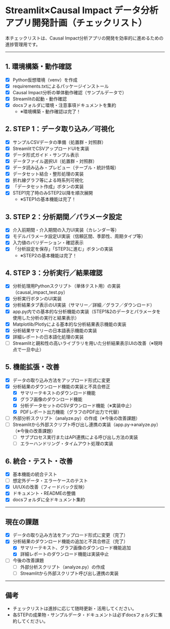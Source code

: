 <!--
【役割】
本ファイルは、Causal Impact分析アプリの進捗管理・TODOリストを記録するチェックリストです。
【参照先】
- docs/current_status.md（開発状況のスナップショット）
- docs/requirements_spec.md（要件定義書）
- docs/environment_notes.md（Python環境・ライブラリ構成）
- docs/streamlit_dashboard_structure.md（画面・構成仕様）
-->
# Streamlit×Causal Impact データ分析アプリ開発計画（チェックリスト）

本チェックリストは、Causal Impact分析アプリの開発を効率的に進めるための進捗管理用です。

---

## 1. 環境構築・動作確認
- [x] Python仮想環境（venv）を作成
- [x] requirements.txtによるパッケージインストール
- [x] Causal Impact分析の単体動作確認（サンプルデータで）
- [x] Streamlitの起動・動作確認
- [x] docsフォルダに環境・注意事項ドキュメントを集約
  - ※環境構築・動作確認は完了！

## 2. STEP 1：データ取り込み／可視化
- [x] サンプルCSVデータの準備（処置群・対照群）
- [x] StreamlitでCSVアップロードUIを実装
- [x] データ形式ガイド・サンプル表示
- [x] データファイル選択UI（処置群・対照群）
- [x] データ読み込み・プレビュー（テーブル・統計情報）
- [x] データセット結合・整形処理の実装
- [x] 折れ線グラフ等による時系列可視化
- [x] 「データセット作成」ボタンの実装
- [x] STEP1完了時のみSTEP2以降を順次展開
  - ※STEP1の基本機能は完了！

## 3. STEP 2：分析期間／パラメータ設定
- [x] 介入前期間・介入期間の入力UI実装（カレンダー等）
- [x] モデルパラメータ設定UI実装（信頼区間、季節性、周期タイプ等）
- [x] 入力値のバリデーション・確認表示
- [x] 「分析設定を保存」「STEP3に進む」ボタンの実装
  - ※STEP2の基本機能は完了！

## 4. STEP 3：分析実行／結果確認
- [x] 分析処理用Pythonスクリプト（単体テスト用）の実装（causal_impact_test.py）
- [x] 分析実行ボタンのUI実装 
- [x] 分析結果タブ表示のUI実装（サマリー／詳細／グラフ／ダウンロード）
- [x] app.py内での基本的な分析機能の実装（STEP1&2のデータとパラメータを使用した分析の実行と結果表示）
- [x] Matplotlib/Plotlyによる基本的な分析結果表示機能の実装
- [x] 分析結果サマリーの日本語表示機能の実装
- [x] 詳細レポートの日本語化処理の実装
- [ ] Streamlitと親和性の高いライブラリを用いた分析結果表示UIの改善（※現時点で一旦中止）

## 5. 機能拡張・改善
- [x] データの取り込み方法をアップロード形式に変更
- [x] 分析結果のダウンロード機能の実装と不具合修正
  - [x] サマリーテキストのダウンロード機能
  - [x] グラフ画像のダウンロード機能
  - [x] 分析データセットのCSVダウンロード機能（※実装中止）
  - [x] PDFレポート出力機能（グラフのPDF出力で代替）
- [ ] 外部分析スクリプト（analyze.py）の作成（※今後の改善課題）
- [ ] Streamlitから外部スクリプト呼び出し連携の実装（app.py→analyze.py）（※今後の改善課題）
  - [ ] サブプロセス実行またはAPI連携による呼び出し方法の実装
  - [ ] エラーハンドリング・タイムアウト処理の実装

## 6. 統合・テスト・改善
- [x] 基本機能の統合テスト
- [ ] 想定外データ・エラーケースのテスト
- [x] UI/UXの改善（フィードバック反映）
- [x] ドキュメント・READMEの整備
- [x] docsフォルダに全ドキュメント集約

---

## 現在の課題
- [x] データの取り込み方法をアップロード形式に変更（完了）
- [x] 分析結果のダウンロード機能の追加と不具合修正（完了）
  - [x] サマリーテキスト、グラフ画像のダウンロード機能追加
  - [x] 詳細レポートのダウンロード機能は実装中止
- [ ] 今後の改善課題
  - [ ] 外部分析スクリプト（analyze.py）の作成
  - [ ] Streamlitから外部スクリプト呼び出し連携の実装

---

## 備考
- チェックリストは進捗に応じて随時更新・活用してください。
- 各STEPの成果物・サンプルデータ・ドキュメントは必ずdocsフォルダに集約してください。 